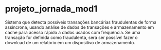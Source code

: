 # projeto_jornada_mod1
Sistema que detecta possíveis transações bancárias fraudulentas de forma assíncrona, usando análise de dados de transações e armazenamento em cache para acesso rápido a dados usados com frequência. Se uma transação for definida como fraudulenta, será ser possível fazer o download de um relatório em um dispositivo de armazenamento. 

